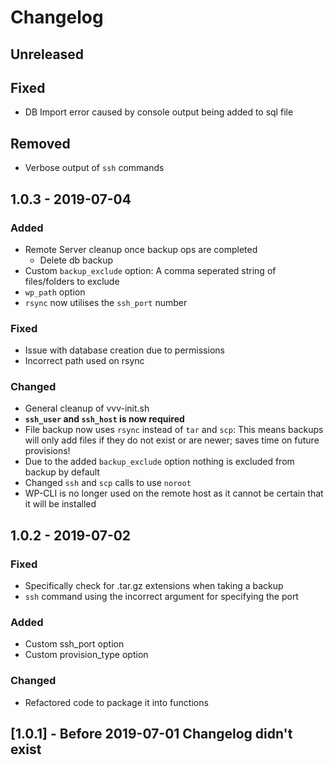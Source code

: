 # Changelog

## Unreleased

## Fixed

- DB Import error caused by console output being added to sql file

## Removed

- Verbose output of `ssh` commands

## 1.0.3 - 2019-07-04

### Added

- Remote Server cleanup once backup ops are completed
  - Delete db backup
- Custom `backup_exclude` option: A comma seperated string of files/folders to exclude
- `wp_path` option
- `rsync` now utilises the `ssh_port` number

### Fixed

- Issue with database creation due to permissions
- Incorrect path used on rsync

### Changed

- General cleanup of vvv-init.sh
- **`ssh_user` and `ssh_host` is now required**
- File backup now uses `rsync` instead of `tar` and `scp`: This means backups will only add files if they do not exist or are newer; saves time on future provisions!
- Due to the added `backup_exclude` option nothing is excluded from backup by default
- Changed `ssh` and `scp` calls to use `noroot`
- WP-CLI is no longer used on the remote host as it cannot be certain that it will be installed

## 1.0.2 - 2019-07-02

### Fixed

- Specifically check for .tar.gz extensions when taking a backup
- `ssh` command using the incorrect argument for specifying the port

### Added

- Custom ssh_port option
- Custom provision_type option

### Changed

- Refactored code to package it into functions

## [1.0.1] - Before 2019-07-01 Changelog didn't exist
